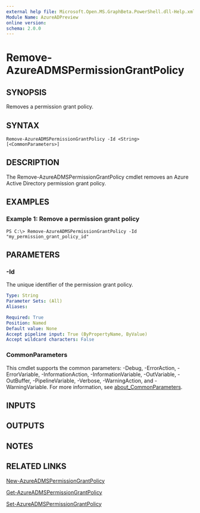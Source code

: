 ```yaml
---
external help file: Microsoft.Open.MS.GraphBeta.PowerShell.dll-Help.xml
Module Name: AzureADPreview
online version:
schema: 2.0.0
---
```


# Remove-AzureADMSPermissionGrantPolicy

## SYNOPSIS
Removes a permission grant policy.

## SYNTAX

```
Remove-AzureADMSPermissionGrantPolicy -Id <String> [<CommonParameters>]
```

## DESCRIPTION
The Remove-AzureADMSPermissionGrantPolicy cmdlet removes an Azure Active Directory permission grant policy.

## EXAMPLES

### Example 1: Remove a permission grant policy
```
PS C:\> Remove-AzureADMSPermissionGrantPolicy -Id "my_permission_grant_policy_id"
```

## PARAMETERS

### -Id
The unique identifier of the permission grant policy.

```yaml
Type: String
Parameter Sets: (All)
Aliases:

Required: True
Position: Named
Default value: None
Accept pipeline input: True (ByPropertyName, ByValue)
Accept wildcard characters: False
```

### CommonParameters
This cmdlet supports the common parameters: -Debug, -ErrorAction, -ErrorVariable, -InformationAction, -InformationVariable, -OutVariable, -OutBuffer, -PipelineVariable, -Verbose, -WarningAction, and -WarningVariable. For more information, see [about_CommonParameters](http://go.microsoft.com/fwlink/?LinkID=113216).

## INPUTS

## OUTPUTS

## NOTES

## RELATED LINKS

[New-AzureADMSPermissionGrantPolicy](New-AzureADMSPermissionGrantPolicy.md)

[Get-AzureADMSPermissionGrantPolicy](Get-AzureADMSPermissionGrantPolicy.md)

[Set-AzureADMSPermissionGrantPolicy](Set-AzureADMSPermissionGrantPolicy.md)

